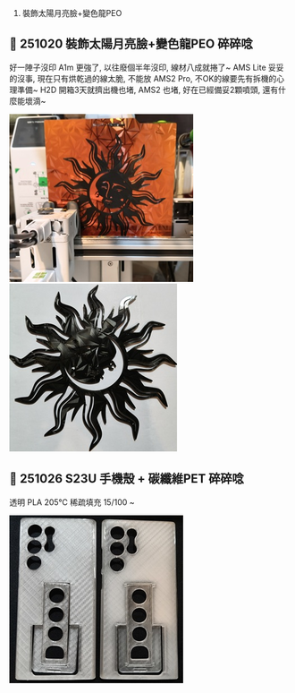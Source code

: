 1. 裝飾太陽月亮臉+變色龍PEO
## 🎡 251020 裝飾太陽月亮臉+變色龍PEO 碎碎唸
好一陣子沒印 A1m 更強了, 以往廢個半年沒印, 線材八成就捲了~ 
AMS Lite 妥妥的沒事, 現在只有烘乾過的線太脆, 不能放 AMS2 Pro, 不OK的線要先有拆機的心理準備~ 
H2D 開箱3天就擠出機也堵, AMS2 也堵, 好在已經備妥2顆噴頭, 還有什麼能壞滴~

![SunMoonFace](./img/2025/251020-SunMoonFace-300.jpg)
![SunMoonFace-2](./img/2025/251020-SunMoonFace-2-300.jpg)

## 🎡 251026 S23U 手機殼 + 碳纖維PET 碎碎唸
透明 PLA 205℃ 稀疏填充 15/100 ~

![S23U Case](./img/2025/251023-S23U_Case-300.jpg)
